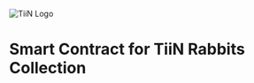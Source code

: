 ![TiiN Logo](https://github.com/nft-creators/tiin-rabbits-contract/raw/main/docs/img/simpleLogo.png)
# Smart Contract for TiiN Rabbits Collection
